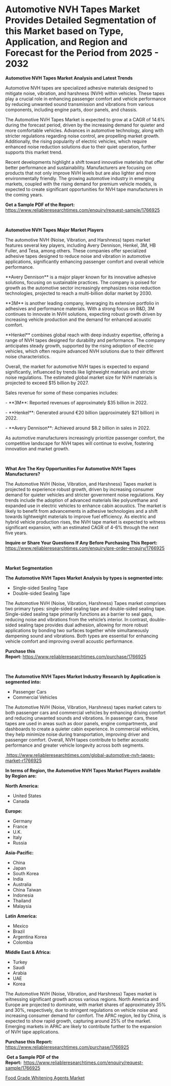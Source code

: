<p><h1>Automotive NVH Tapes Market Provides Detailed Segmentation of this Market based on Type, Application, and Region and Forecast for the Period from 2025 - 2032</h1></p><p><strong>Automotive NVH Tapes Market Analysis and Latest Trends</strong></p>
<p><p>Automotive NVH tapes are specialized adhesive materials designed to mitigate noise, vibration, and harshness (NVH) within vehicles. These tapes play a crucial role in enhancing passenger comfort and vehicle performance by reducing unwanted sound transmission and vibrations from various components, including engine parts, door panels, and chassis. </p><p>The Automotive NVH Tapes Market is expected to grow at a CAGR of 14.6% during the forecast period, driven by the increasing demand for quieter and more comfortable vehicles. Advances in automotive technology, along with stricter regulations regarding noise control, are propelling market growth. Additionally, the rising popularity of electric vehicles, which require enhanced noise reduction solutions due to their quiet operation, further supports this market trend.</p><p>Recent developments highlight a shift toward innovative materials that offer better performance and sustainability. Manufacturers are focusing on products that not only improve NVH levels but are also lighter and more environmentally friendly. The growing automotive industry in emerging markets, coupled with the rising demand for premium vehicle models, is expected to create significant opportunities for NVH tape manufacturers in the coming years.</p></p>
<p><strong>Get a Sample PDF of the Report:&nbsp;</strong> <a href="https://www.reliableresearchtimes.com/enquiry/request-sample/1766925?utm_campaign=2233&utm_medium=2&utm_source=Github&utm_content=ia&utm_term=03042025&utm_id=automotive-nvh-tapes">https://www.reliableresearchtimes.com/enquiry/request-sample/1766925</a></p>
<p>&nbsp;</p>
<p><strong>Automotive NVH Tapes Major Market Players</strong></p>
<p><p>The automotive NVH (Noise, Vibration, and Harshness) tapes market features several key players, including Avery Dennison, Henkel, 3M, HB Fuller, and Tesa, among others. These companies offer specialized adhesive tapes designed to reduce noise and vibration in automotive applications, significantly enhancing passenger comfort and overall vehicle performance.</p><p>**Avery Dennison** is a major player known for its innovative adhesive solutions, focusing on sustainable practices. The company is poised for growth as the automotive sector increasingly emphasizes noise reduction technologies, projected to reach a multi-billion dollar market by 2030.</p><p>**3M** is another leading company, leveraging its extensive portfolio in adhesives and performance materials. With a strong focus on R&D, 3M continues to innovate in NVH solutions, expecting robust growth driven by increasing vehicle production and the demand for enhanced acoustic comfort.</p><p>**Henkel** combines global reach with deep industry expertise, offering a range of NVH tapes designed for durability and performance. The company anticipates steady growth, supported by the rising adoption of electric vehicles, which often require advanced NVH solutions due to their different noise characteristics.</p><p>Overall, the market for automotive NVH tapes is expected to expand significantly, influenced by trends like lightweight materials and stricter noise regulations. The estimated global market size for NVH materials is projected to exceed $15 billion by 2027.</p><p>Sales revenue for some of these companies includes:</p><p>- **3M**: Reported revenues of approximately $35 billion in 2022.</p><p>- **Henkel**: Generated around €20 billion (approximately $21 billion) in 2022.</p><p>- **Avery Dennison**: Achieved around $8.2 billion in sales in 2022.</p><p>As automotive manufacturers increasingly prioritize passenger comfort, the competitive landscape for NVH tapes will continue to evolve, fostering innovation and market growth.</p></p>
<p>&nbsp;</p>
<p><strong>What Are The Key Opportunities For Automotive NVH Tapes Manufacturers?</strong></p>
<p><p>The Automotive NVH (Noise, Vibration, and Harshness) Tapes market is projected to experience robust growth, driven by increasing consumer demand for quieter vehicles and stricter government noise regulations. Key trends include the adoption of advanced materials like polyurethane and expanded use in electric vehicles to enhance cabin acoustics. The market is likely to benefit from advancements in adhesive technologies and a shift towards lightweight materials to improve fuel efficiency. As electric and hybrid vehicle production rises, the NVH tape market is expected to witness significant expansion, with an estimated CAGR of 4-6% through the next five years.</p></p>
<p><strong>Inquire or Share Your Questions If Any Before Purchasing This Report:</strong> <a href="https://www.reliableresearchtimes.com/enquiry/pre-order-enquiry/1766925?utm_campaign=2233&utm_medium=2&utm_source=Github&utm_content=ia&utm_term=03042025&utm_id=automotive-nvh-tapes">https://www.reliableresearchtimes.com/enquiry/pre-order-enquiry/1766925</a></p>
<p>&nbsp;</p>
<p><strong>Market Segmentation</strong></p>
<p><strong>The Automotive NVH Tapes Market Analysis by types is segmented into:</strong></p>
<p><ul><li>Single-sided Sealing Tape</li><li>Double-sided Sealing Tape</li></ul></p>
<p><p>The Automotive NVH (Noise, Vibration, Harshness) Tapes market comprises two primary types: single-sided sealing tape and double-sided sealing tape. Single-sided sealing tape primarily functions as a barrier to seal gaps, reducing noise and vibrations from the vehicle’s interior. In contrast, double-sided sealing tape provides dual adhesion, allowing for more robust applications by bonding two surfaces together while simultaneously dampening sound and vibrations. Both types are essential for enhancing vehicle comfort and improving overall acoustic performance.</p></p>
<p><strong>Purchase this Report:&nbsp;</strong><a href="https://www.reliableresearchtimes.com/purchase/1766925?utm_campaign=2233&utm_medium=2&utm_source=Github&utm_content=ia&utm_term=03042025&utm_id=automotive-nvh-tapes">https://www.reliableresearchtimes.com/purchase/1766925</a></p>
<p>&nbsp;</p>
<p><strong>The Automotive NVH Tapes Market Industry Research by Application is segmented into:</strong></p>
<p><ul><li>Passenger Cars</li><li>Commercial Vehicles</li></ul></p>
<p><p>The Automotive NVH (Noise, Vibration, Harshness) tapes market caters to both passenger cars and commercial vehicles by enhancing driving comfort and reducing unwanted sounds and vibrations. In passenger cars, these tapes are used in areas such as door panels, engine compartments, and dashboards to create a quieter cabin experience. In commercial vehicles, they help minimize noise during transportation, improving driver and passenger comfort. Overall, NVH tapes contribute to better acoustic performance and greater vehicle longevity across both segments.</p></p>
<p><a href="https://www.reliableresearchtimes.com/global-automotive-nvh-tapes-market-r1766925?utm_campaign=2233&utm_medium=2&utm_source=Github&utm_content=ia&utm_term=03042025&utm_id=automotive-nvh-tapes">&nbsp;https://www.reliableresearchtimes.com/global-automotive-nvh-tapes-market-r1766925</a></p>
<p><strong>In terms of Region, the Automotive NVH Tapes Market Players available by Region are:</strong></p>
<p>
    <p> <strong> North America: </strong>
        <ul>
            <li>United States</li>
            <li>Canada</li>
        </ul>
        </p> 
    <p> <strong> Europe: </strong>
        <ul>
            <li>Germany</li>
            <li>France</li>
            <li>U.K.</li>
            <li>Italy</li>
            <li>Russia</li>
        </ul>
        </p> 
    <p> <strong> Asia-Pacific: </strong>
        <ul>
            <li>China</li>
            <li>Japan</li>
            <li>South Korea</li>
            <li>India</li>
            <li>Australia</li>
            <li>China Taiwan</li>
            <li>Indonesia</li>
            <li>Thailand</li>
            <li>Malaysia</li>
        </ul>
        </p> 
    <p> <strong> Latin America: </strong>
        <ul>
            <li>Mexico</li>
            <li>Brazil</li>
            <li>Argentina Korea</li>
            <li>Colombia</li>
        </ul>
        </p> 
    <p> <strong> Middle East & Africa: </strong>
        <ul>
            <li>Turkey</li>
            <li>Saudi</li>
            <li>Arabia</li>
            <li>UAE</li>
            <li>Korea</li>
        </ul>
    </p>
    </p>
<p><p>The Automotive NVH (Noise, Vibration, and Harshness) Tapes market is witnessing significant growth across various regions. North America and Europe are projected to dominate, with market shares of approximately 35% and 30%, respectively, due to stringent regulations on vehicle noise and increasing consumer demand for comfort. The APAC region, led by China, is expected to show rapid growth, capturing around 25% of the market. Emerging markets in APAC are likely to contribute further to the expansion of NVH tape applications.</p></p>
<p><strong>Purchase this Report: </strong><a href="https://www.reliableresearchtimes.com/purchase/1766925?utm_campaign=2233&utm_medium=2&utm_source=Github&utm_content=ia&utm_term=03042025&utm_id=automotive-nvh-tapes">https://www.reliableresearchtimes.com/purchase/1766925</a></p>
<p>&nbsp;<strong>Get a Sample PDF of the Report:&nbsp;&nbsp;</strong><a href="https://www.reliableresearchtimes.com/enquiry/request-sample/1766925?utm_campaign=2233&utm_medium=2&utm_source=Github&utm_content=ia&utm_term=03042025&utm_id=automotive-nvh-tapes">https://www.reliableresearchtimes.com/enquiry/request-sample/1766925</a></p>
<p><strong></strong></p>
<p><p><a href="https://github.com/NarcisoFerry/Market-Research-Report-List-2/blob/main/food-grade-whitening-agents-market.md?utm_campaign=2233&utm_medium=2&utm_source=Github&utm_content=ia&utm_term=03042025&utm_id=automotive-nvh-tapes">Food Grade Whitening Agents Market</a></p></p>
